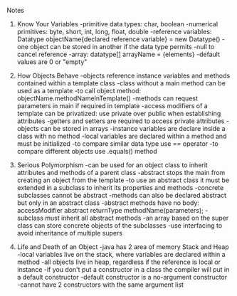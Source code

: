 Notes
1) Know Your Variables 
     -primitive data types: char, boolean
     -numerical primitives: byte, short, int, long, float, double
     -reference variables: Datatype objectName{declared reference variable} = new Datatype()
     -one object can be stored in another if the data type permits
     -null to cancel reference
     -array: datatype[] arrayName = {elements}
     -default values are 0 or "empty"

2) How Objects Behave
     -objects reference instance variables and methods contained within a template class
     -class without a main method can be used as a template
     -to call object method: objectName.methodNameInTemplate()
     -methods can request parameters in main if required in template
     -access modifiers of a template can be privatized: use private over public when establishing attributes
     -getters and setters are required to access private attributes
     -objects can be stored in arrays
     -instance variables are declare inside a class with no method
     -local variables are declared within a method and must be initialized
     -to compare similar data type use == operator
     -to compare different objects use .equals() method

3) Serious Polymorphism
     -can be used for an object class to inherit attributes and methods of a parent class
     -abstract stops the main from creating an object from the template
     -to use an abstract class it must be extended in a subclass to inherit its properties and methods
     -concrete subclasses cannot be abstract
     -methods can also be declared abstract but only in an abstract class
     -abstract methods have no body: accessModifier abstract returnType methodName(parameters);
     -subclass must inherit all abstract methods
     -an array based on the super class can store concrete objects of the subclasses
     -use interfacing to avoid inheritance of multiple supers

4) Life and Death of an Object
     -java has 2 area of memory Stack and Heap
     -local variables live on the stack, where variables are declared within a method
     -all objects live in heap, regardless if the reference is local or instance
     -if you don't put a constructor in a class the compiler will put in a default constructor
     -default constructor is a no-argument constructor
     -cannot have 2 constructors with the same argument list